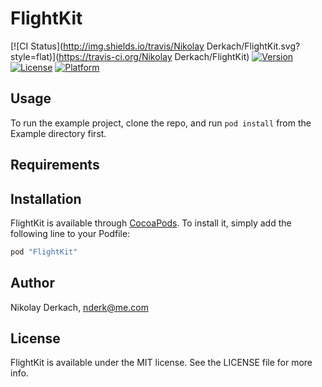 # FlightKit

[![CI Status](http://img.shields.io/travis/Nikolay Derkach/FlightKit.svg?style=flat)](https://travis-ci.org/Nikolay Derkach/FlightKit)
[![Version](https://img.shields.io/cocoapods/v/FlightKit.svg?style=flat)](http://cocoapods.org/pods/FlightKit)
[![License](https://img.shields.io/cocoapods/l/FlightKit.svg?style=flat)](http://cocoapods.org/pods/FlightKit)
[![Platform](https://img.shields.io/cocoapods/p/FlightKit.svg?style=flat)](http://cocoapods.org/pods/FlightKit)

## Usage

To run the example project, clone the repo, and run `pod install` from the Example directory first.

## Requirements

## Installation

FlightKit is available through [CocoaPods](http://cocoapods.org). To install
it, simply add the following line to your Podfile:

```ruby
pod "FlightKit"
```

## Author

Nikolay Derkach, nderk@me.com

## License

FlightKit is available under the MIT license. See the LICENSE file for more info.
